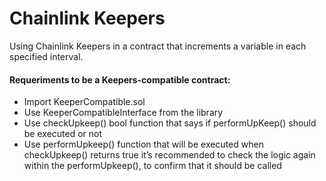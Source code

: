 # Chainlink Keepers

Using Chainlink Keepers in a contract that increments a variable in each specified interval.

#### Requeriments to be a Keepers-compatible contract:

- Import KeeperCompatible.sol
- Use KeeperCompatibleInterface from the library
- Use checkUpkeep() bool function that says if performUpKeep() should be executed or not
- Use performUpkeep() function that will be executed when checkUpkeep() returns true
  it’s recommended to check the logic again within the performUpkeep(), to confirm that it should be called
